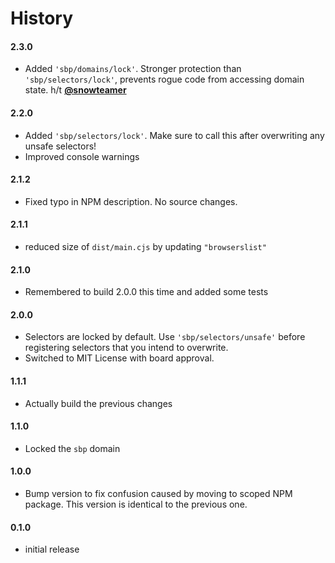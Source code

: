 # History

#### 2.3.0

- Added `'sbp/domains/lock'`. Stronger protection than `'sbp/selectors/lock'`, prevents rogue code from accessing domain state. h/t **[@snowteamer](https://github.com/okTurtles/sbp-js/pull/4)**

#### 2.2.0

- Added `'sbp/selectors/lock'`. Make sure to call this after overwriting any unsafe selectors!
- Improved console warnings

#### 2.1.2

- Fixed typo in NPM description. No source changes.

#### 2.1.1

- reduced size of `dist/main.cjs` by updating `"browserslist"`

#### 2.1.0

- Remembered to build 2.0.0 this time and added some tests

#### 2.0.0

- Selectors are locked by default. Use `'sbp/selectors/unsafe'` before registering selectors that you intend to overwrite.
- Switched to MIT License with board approval.

#### 1.1.1

- Actually build the previous changes

#### 1.1.0

- Locked the `sbp` domain

#### 1.0.0

- Bump version to fix confusion caused by moving to scoped NPM package. This version is identical to the previous one.

#### 0.1.0

- initial release
